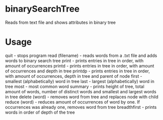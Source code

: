 # binarySearchTree
Reads from text file and shows attributes in binary tree

# Usage
quit - stops program
read (filename) -  reads words from a .txt file and adds words to binary search tree
print - prints entries in tree in order, with amount of occurrences
printd - prints entries in tree in order, with amount of occurrences and depth in tree
printdp - prints entries in tree in order, with amount of occurrences, depth in tree and parent of node
first - smallest (alphabetically) word in tree
last - largest (alphabetically) word in tree
most - most common word
summary - prints height of tree, total amount of words, number of distinct words and smallest and largest words in tree
delete (word) - removes word from tree and replaces node with child
reduce (word) - reduces amount of occurrences of word by one. If occurrences was already one, removes word from tree
breadthfirst - prints words in order of depth of the tree
